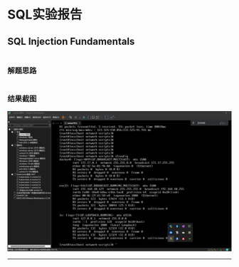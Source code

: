 # SQL实验报告

## SQL Injection Fundamentals

```blank
```

### 解题思路

```blank
```

### 结果截图

![1-1](img/1-1.png)

---
